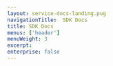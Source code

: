 ```yaml
---
layout: service-docs-landing.pug
navigationTitle:  SDK Docs
title: SDK Docs
menus: ['header']
menuWeight: 3
excerpt:
enterprise: false
---
```


